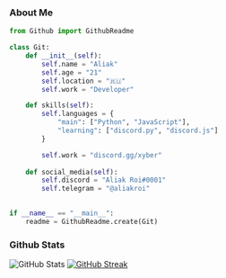 ### About Me
```python
from Github import GithubReadme

class Git:
    def __init__(self):
        self.name = "Aliak"
        self.age = "21"
        self.location = "🇷🇺"
        self.work = "Developer"

    def skills(self):
        self.languages = {
            "main": ["Python", "JavaScript"],
            "learning": ["discord.py", "discord.js"]
        }

        self.work = "discord.gg/xyber"
    
    def social_media(self):
        self.discord = "Aliak Roi#0001"
        self.telegram = "@aliakroi"
 

if __name__ == "__main__":
    readme = GithubReadme.create(Git)

```

### Github Stats

![GitHub Stats](https://github-readme-stats.vercel.app/api?username=aliak-roi&show_icons=true&count_private=true&theme=react&hide_border=true&bg_color=0D1117)
[![GitHub Streak](https://github-readme-streak-stats.herokuapp.com/?user=aliak-roi&theme=black-ice&hide_border=true&stroke=0000&background=060A0CD0)](https://git.io/streak-stats) 
